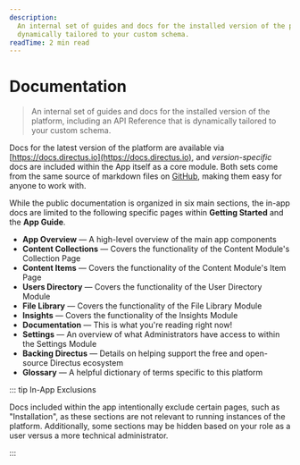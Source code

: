 ```yaml
---
description:
  An internal set of guides and docs for the installed version of the platform, including an API Reference that is
  dynamically tailored to your custom schema.
readTime: 2 min read
---
```


# Documentation

> An internal set of guides and docs for the installed version of the platform, including an API Reference that is
> dynamically tailored to your custom schema.

Docs for the latest version of the platform are available via [https://docs.directus.io](https://docs.directus.io), and
_version-specific_ docs are included within the App itself as a core module. Both sets come from the same source of
markdown files on [GitHub](https://github.com/directus/directus), making them easy for anyone to work with.

While the public documentation is organized in six main sections, the in-app docs are limited to the following specific
pages within **Getting Started** and the **App Guide**.

- **App Overview** — A high-level overview of the main app components
- **Content Collections** — Covers the functionality of the Content Module's Collection Page
- **Content Items** — Covers the functionality of the Content Module's Item Page
- **Users Directory** — Covers the functionality of the User Directory Module
- **File Library** — Covers the functionality of the File Library Module
- **Insights** — Covers the functionality of the Insights Module
- **Documentation** — This is what you're reading right now!
- **Settings** — An overview of what Administrators have access to within the Settings Module
- **Backing Directus** — Details on helping support the free and open-source Directus ecosystem
- **Glossary** — A helpful dictionary of terms specific to this platform

::: tip In-App Exclusions

Docs included within the app intentionally exclude certain pages, such as "Installation", as these sections are not
relevant to running instances of the platform. Additionally, some sections may be hidden based on your role as a user
versus a more technical administrator.

:::
